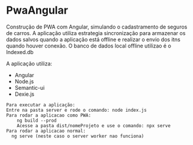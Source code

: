 # PwaAngular

Construção de PWA com Angular, simulando o cadastramento de seguros de carros.
A aplicação utiliza estrategia sincronização para armazenar os dados salvos quando a aplicação está offline e realizar o envio dos itns quando houver conexão.
O banco de dados local offline utilizao é o Indexed.db

A aplicação utiliza:
* Angular
* Node.js
* Semantic-ui
* Dexie.js

```
Para executar a aplicação:
Entre na pasta server e rode o comando: node index.js
Para rodar a aplicacao como PWA:
	ng build --prod
	Acesse a pasta dist/nomeProjeto e use o comando: npx serve
Para rodar a aplicacao normal:
  ng serve (neste caso o server worker nao funciona)
```
